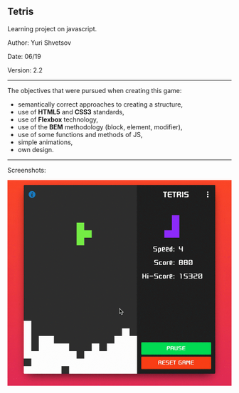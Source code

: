 ## Tetris
Learning project on javascript.

Author: Yuri Shvetsov

Date: 06/19

Version: 2.2

------------
The objectives that were pursued when creating this game:
- semantically correct approaches to creating a structure,
- use of **HTML5** and **CSS3** standards,
- use of **Flexbox** technology,
- use of the **BEM** methodology (block, element, modifier),
- use of some functions and methods of JS,
- simple animations,
- own design.

------------
Screenshots:

![Image alt](https://github.com/YuriShvetsov/tetris/blob/master/screens/screen.gif)